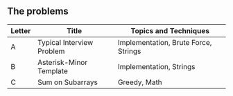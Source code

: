 ## The problems

|  Letter | Title                     | Topics and Techniques       |
|---------|---------------------------|-----------------------------|
|  A | Typical Interview Problem             | Implementation, Brute Force, Strings                        |
|  B | Asterisk-Minor Template            | Implementation, Strings                     |
|  C | Sum on Subarrays            | Greedy, Math                       |
